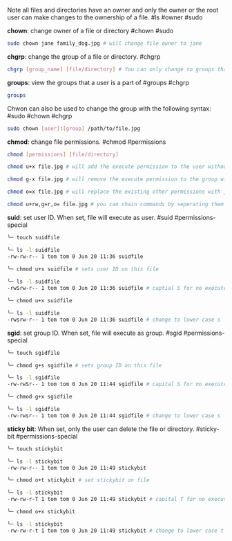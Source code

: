 Note all files and directories have an owner and only the owner or the root user can make changes to the ownership of a file. #ls #owner #sudo

**chown**: change owner of a file or directory #chown #sudo
``` sh
sudo chown jane family_dog.jpg # will change file owner to jane
```

**chgrp**: change the group of a file or directory. #chgrp
``` sh
chgrp [group_name] [file/directory] # You can only change to groups that the user is a part of
```

**groups**: view the groups that a user is a part of #groups #chgrp 
``` sh
groups
```

Chwon can also be used to change the group with the following syntax: #sudo #chown #chgrp 
``` sh
sudo chown [user]:[group] /path/to/file.jpg
```

**chmod**: change file permissions. #chmod #permissions
``` sh
chmod [permissions] [file/directory]

chmod u+x file.jpg # will add the execute permission to the user without effecting any other permissions

chmod g-x file.jpg # will remove the execute permission to the group without effecting any other permissions

chmod o=x file.jpg # will replace the existing other permissions with just the execute permission

chmod u+rw,g=r,o= file.jpg # you can chain commands by seperating them with commas
```

**suid**: set user ID. When set, file will execute as user. #suid #permissions-special
``` sh
╰─ touch suidfile   

╰─ ls -l suidfile         
-rw-rw-r-- 1 tom tom 0 Jun 20 11:36 suidfile
 
╰─ chmod u+s suidfile # sets user ID on this file

╰─ ls -l suidfile    
-rwSrw-r-- 1 tom tom 0 Jun 20 11:36 suidfile # captial S for no execute permission

╰─ chmod u+x suidfile

╰─ ls -l suidfile    
-rwsrw-r-- 1 tom tom 0 Jun 20 11:36 suidfile # change to lower case s
```

**sgid**: set group ID. When set, file will execute as group. #sgid #permissions-special
``` sh
╰─ touch sgidfile

╰─ chmod g+s sgidfile # sets group ID on this file

╰─ ls -l sgidfile 
-rw-rwSr-- 1 tom tom 0 Jun 20 11:44 sgidfile # capital S for no execute permission

╰─ chmod g+x sgidfile 

╰─ ls -l sgidfile 
-rw-rwsr-- 1 tom tom 0 Jun 20 11:44 sgidfile # change to lower case s
```

**sticky bit**: When set, only the user can delete the file or directory. #sticky-bit #permissions-special
``` sh
╰─ touch stickybit

╰─ ls -l stickybit 
-rw-rw-r-- 1 tom tom 0 Jun 20 11:49 stickybit

╰─ chmod o+t stickybit # set stickybit on file

╰─ ls -l stickybit    
-rw-rw-r-T 1 tom tom 0 Jun 20 11:49 stickybit # capital T for no execute permission

╰─ chmod o+x stickybit

╰─ ls -l stickybit    
-rw-rw-r-t 1 tom tom 0 Jun 20 11:49 stickybit # change to lower case t
```